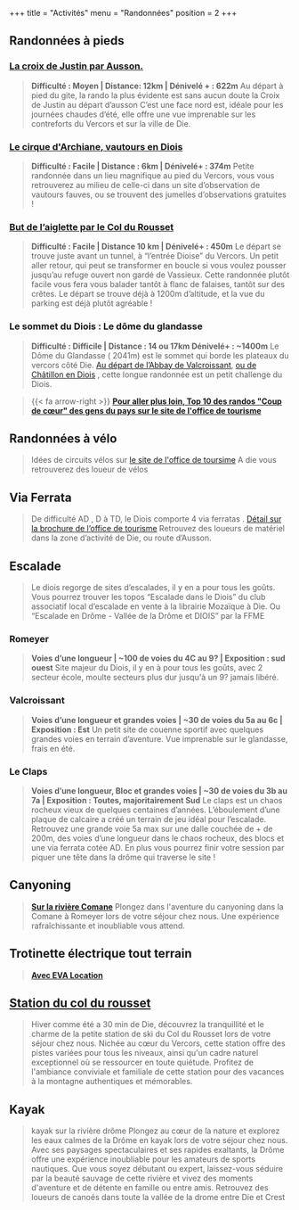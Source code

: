 +++
title = "Activités"
menu = "Randonnées"
position = 2
+++


## Randonnées à pieds
### [La croix de Justin par Ausson.](https://www.visorando.com/randonnee-boucle-sur-la-montagne-de-justin-depuis-/)
> **Difficulté : Moyen  | Distance: 12km | Dénivelé + : 622m**
Au départ à pied du gite, la rando la plus évidente est sans aucun doute la Croix de Justin au départ d’ausson 
C’est une face nord est, idéale pour les journées chaudes d’été, elle offre une vue imprenable sur les contreforts du Vercors et sur la ville de Die.




### [Le cirque d'Archiane, vautours en Diois](https://www.visorando.com/randonnee-les-carnets-d-archiane/)

> **Difficulté : Facile | Distance : 6km | Dénivelé+ : 374m**
Petite randonnée dans un lieu magnifique au pied du Vercors, vous vous retrouverez au milieu de celle-ci dans un site d’observation de vautours fauves, ou se trouvent des jumelles d’observations gratuites ! 



### [But de l’aiglette par le Col du Rousset](https://rando.parc-du-vercors.fr/fr/trek/29428-Col-de-Rousset---But-de-l-Aiglette)
> **Difficulté : Facile | Distance 10 km | Dénivelé+ : 450m** Le départ se trouve juste avant un tunnel, à “l’entrée Dioise” du Vercors. Un petit aller retour, qui peut se transformer en boucle si vous voulez pousser jusqu’au refuge ouvert non gardé de Vassieux. Cette randonnée plutôt facile vous fera vous balader tantôt à flanc de falaises, tantôt sur des crêtes. Le départ se trouve déjà à 1200m d’altitude, et la vue du parking est déjà plutôt agréable ! 



### Le sommet du Diois : Le dôme du glandasse
> **Difficulté : Difficile | Distance : 14 ou 17km Dénivelé+ : ~1400m**
Le Dôme du Glandasse ( 2041m) est le sommet qui borde les plateaux du vercors côté Die. [Au départ de l’Abbay de Valcroissant](https://www.altituderando.com/Dome-du-Glandasse-ou-Pie-Ferre-2041m-par-l-Abbaye-de-Valcroissant), [ou de Châtillon en Diois](https://www.altituderando.com/Dome-du-Glandasse-ou-Pie-Ferre-2041m-par-Chatillon-en-Diois) , cette longue randonnée est un petit challenge du Diois.



>  {{< fa arrow-right >}} [**Pour aller plus loin, Top 10 des randos "Coup de cœur" des gens du pays sur le site de l'office de tourisme**](https://www.diois-tourisme.com/fr/pays-diois/les-top10-du-pays-diois/top-10-des-randos-coupdecoeur-desgensdupays/)







## Randonnées à vélo
> Idées de circuits vélos sur [le site de l'office de toursime](https://www.diois-tourisme.com/fr/experiences-outdoor/randonner-en-pays-diois/a-velo-vtt/idees-de-circuits-topos-vtt/)
A die vous retrouverez des loueur de vélos 







## Via Ferrata
> De difficulté AD , D à TD,  le Diois comporte 4 via ferratas . [Détail sur la brochure de l’office de tourisme](https://app.avizi.fr/fichiers/preview/5f8b04346ca6d/12307-1341)
Retrouvez des loueurs de matériel dans la zone d’activité de Die, ou route d’Ausson.







## Escalade
> Le diois regorge de sites d’escalades, il y en a pour tous les goûts. Vous pourrez trouver les topos “Escalade dans le Diois” du club associatif local d’escalade en vente à la librairie Mozaïque à Die. Ou “Escalade en Drôme - Vallée de la Drôme et DIOIS” par la FFME

### Romeyer 
> **Voies d’une longueur | ~100 de voies du 4C au 9? | Exposition : sud ouest**
Site majeur du Diois, il y en à pour tous les goûts, avec 2 secteur école, moulte secteurs plus dur jusqu'à un 9? jamais libéré.

### Valcroissant 
> **Voies d’une longueur et grandes voies | ~30 de voies du 5a au 6c | Exposition : Est**
Un petit site de couenne sportif avec quelques grandes voies en terrain d’aventure. Vue imprenable sur le glandasse, frais en été.

### Le Claps  
> **Voies d’une longueur, Bloc et grandes voies | ~30 de voies du 3b au 7a | Exposition : Toutes, majoritairement Sud**
Le claps est un chaos rocheux vieux de quelques centaines d’années. L’éboulement d’une plaque de calcaire a créé un terrain de jeu idéal pour l’escalade. Retrouvez une grande voie 5a max sur une dalle couchée de + de 200m, des voies d’une longueur dans le chaos rocheux, des blocs et une via ferrata cotée AD. En plus vous pourrez finir votre session par piquer une tête dans la drôme qui traverse le site !







## Canyoning
> [**Sur la rivière Comane**](https://www.diois-tourisme.com/fr/experiences-outdoor/activites-de-plein-air/canyoning-rando-aquatique/)
Plongez dans l'aventure du canyoning dans la Comane à Romeyer lors de votre séjour chez nous. Une expérience rafraîchissante et inoubliable vous attend. 







## Trotinette électrique tout terrain
> [**Avec EVA Location**](https://www.diois-tourisme.com/noesit/!/fiche/trottinette-tout-terrain-encadree-avec-eva-location-257076/)







## [Station du col du rousset](https://www.lesstationsdeladrome.fr/stations/col-du-rousset/)
> Hiver comme été a 30 min de Die, découvrez la tranquillité et le charme de la petite station de ski du Col du Rousset lors de votre séjour chez nous. Nichée au cœur du Vercors, cette station offre des pistes variées pour tous les niveaux, ainsi qu'un cadre naturel exceptionnel où se ressourcer en toute quiétude. Profitez de l'ambiance conviviale et familiale de cette station pour des vacances à la montagne authentiques et mémorables.







## Kayak
>kayak sur la rivière drôme
Plongez au cœur de la nature et explorez les eaux calmes de la Drôme en kayak lors de votre séjour chez nous. Avec ses paysages spectaculaires et ses rapides exaltants, la Drôme offre une expérience inoubliable pour les amateurs de sports nautiques. Que vous soyez débutant ou expert, laissez-vous séduire par la beauté sauvage de cette rivière et vivez des moments d'aventure et de détente en famille ou entre amis. Retrouvez des loueurs de canoés dans toute la vallée de la drome entre Die et Crest
